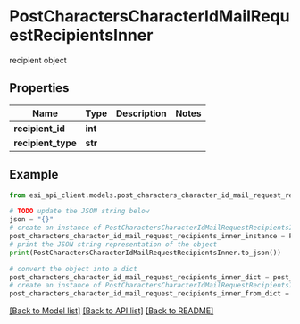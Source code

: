 # PostCharactersCharacterIdMailRequestRecipientsInner

recipient object

## Properties

Name | Type | Description | Notes
------------ | ------------- | ------------- | -------------
**recipient_id** | **int** |  | 
**recipient_type** | **str** |  | 

## Example

```python
from esi_api_client.models.post_characters_character_id_mail_request_recipients_inner import PostCharactersCharacterIdMailRequestRecipientsInner

# TODO update the JSON string below
json = "{}"
# create an instance of PostCharactersCharacterIdMailRequestRecipientsInner from a JSON string
post_characters_character_id_mail_request_recipients_inner_instance = PostCharactersCharacterIdMailRequestRecipientsInner.from_json(json)
# print the JSON string representation of the object
print(PostCharactersCharacterIdMailRequestRecipientsInner.to_json())

# convert the object into a dict
post_characters_character_id_mail_request_recipients_inner_dict = post_characters_character_id_mail_request_recipients_inner_instance.to_dict()
# create an instance of PostCharactersCharacterIdMailRequestRecipientsInner from a dict
post_characters_character_id_mail_request_recipients_inner_from_dict = PostCharactersCharacterIdMailRequestRecipientsInner.from_dict(post_characters_character_id_mail_request_recipients_inner_dict)
```
[[Back to Model list]](../README.md#documentation-for-models) [[Back to API list]](../README.md#documentation-for-api-endpoints) [[Back to README]](../README.md)



